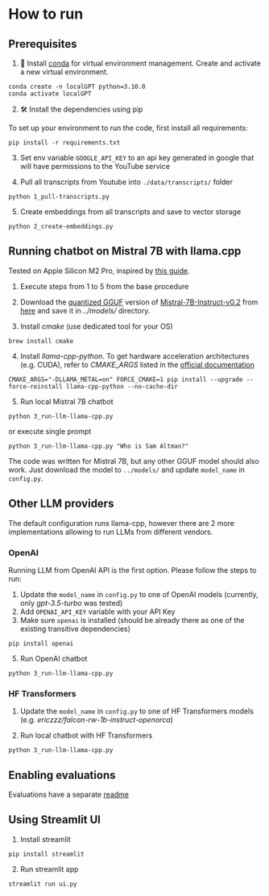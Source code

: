 # How to run
## Prerequisites
1. 🐍 Install [conda](https://www.anaconda.com/download) for virtual environment management. Create and activate a new virtual environment.

```shell
conda create -n localGPT python=3.10.0
conda activate localGPT
```

2. 🛠️ Install the dependencies using pip

To set up your environment to run the code, first install all requirements:

```shell
pip install -r requirements.txt
```

3. Set env variable `GOOGLE_API_KEY` to an api key generated in google that will have permissions to the YouTube service

4. Pull all transcripts from Youtube into `./data/transcripts/` folder
```shell
python 1_pull-transcripts.py
```

5. Create embeddings from all transcripts and save to vector storage 
```shell
python 2_create-embeddings.py
```

## Running chatbot on Mistral 7B with llama.cpp

Tested on Apple Silicon M2 Pro, inspired by [this guide](https://medium.com/@mne/run-mistral-7b-model-on-macbook-m1-pro-with-16gb-ram-using-llama-cpp-44134694b773).

1. Execute steps from 1 to 5 from the base procedure 

2. Download the [quantized GGUF](https://huggingface.co/TheBloke/Mistral-7B-Instruct-v0.2-GGUF) version of [Mistral-7B-Instruct-v0.2](https://huggingface.co/mistralai/Mistral-7B-Instruct-v0.2) from [here](https://huggingface.co/TheBloke/Mistral-7B-Instruct-v0.2-GGUF/blob/main/mistral-7b-instruct-v0.2.Q4_K_M.gguf) and save it in _../models/_ directory.

3. Install _cmake_ (use dedicated tool for your OS)
```shell
brew install cmake
```

4. Install _llama-cpp-python_. To get hardware acceleration architectures (e.g. CUDA), refer to _CMAKE_ARGS_ listed in the [official documentation](https://github.com/abetlen/llama-cpp-python?tab=readme-ov-file#installation-with-specific-hardware-acceleration-blas-cuda-metal-etc)
```shell
CMAKE_ARGS="-DLLAMA_METAL=on" FORCE_CMAKE=1 pip install --upgrade --force-reinstall llama-cpp-python --no-cache-dir
```

5. Run local Mistral 7B chatbot
```shell
python 3_run-llm-llama-cpp.py
```
or execute single prompt
```shell
python 3_run-llm-llama-cpp.py "Who is Sam Altman?"
```

The code was written for Mistral 7B, but any other GGUF model should also work. Just download the model to `../models/` and update `model_name` in `config.py`.

## Other LLM providers
The default configuration runs llama-cpp, however there are 2 more implementations allowing to run LLMs from different vendors.

### OpenAI
Running LLM from OpenAI API is the first option. Please follow the steps to run:

1. Update the `model_name` in `config.py` to one of OpenAI models (currently, only _gpt-3.5-turbo_ was tested)
2. Add `OPENAI_API_KEY` variable with your API Key
3. Make sure `openai` is installed (should be already there as one of the existing transitive dependencies)
```shell
pip install openai
```

5. Run OpenAI chatbot
```shell
python 3_run-llm-llama-cpp.py
```

### HF Transformers
1. Update the `model_name` in `config.py` to one of HF Transformers models (e.g.  _ericzzz/falcon-rw-1b-instruct-openorca_)

2. Run local chatbot with HF Transformers
```shell
python 3_run-llm-llama-cpp.py
```

## Enabling evaluations
Evaluations have a separate [readme](evaluations/readme.md)

## Using Streamlit UI

1. Install streamlit
```shell
pip install streamlit
```

2. Run streamlit app
```shell
streamlit run ui.py
```
